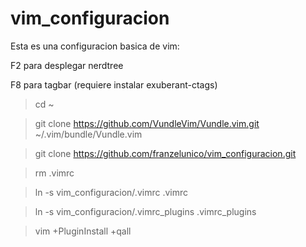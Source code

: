 # vim_configuracion
Esta es una configuracion basica de vim:

F2 para desplegar nerdtree

F8 para tagbar (requiere instalar exuberant-ctags)

> cd ~

> git clone https://github.com/VundleVim/Vundle.vim.git ~/.vim/bundle/Vundle.vim

> git clone https://github.com/franzelunico/vim_configuracion.git

> rm .vimrc



> ln -s vim_configuracion/.vimrc .vimrc

> ln -s vim_configuracion/.vimrc_plugins .vimrc_plugins

> vim +PluginInstall +qall

> 
